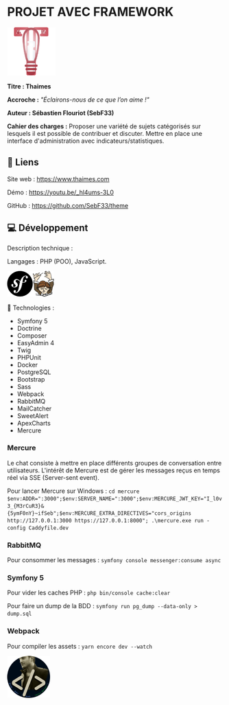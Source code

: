 # PROJET AVEC FRAMEWORK
![logo_sebflix](/github/logo_thaimes.png)

**Titre : Thaimes**

**Accroche :**
*"Éclairons-nous de ce que l’on aime !"*

**Auteur : Sébastien Flouriot (SebF33)**

**Cahier des charges :**
Proposer une variété de sujets catégorisés sur lesquels il est possible de contribuer et discuter.
Mettre en place une interface d'administration avec indicateurs/statistiques.


## :link: Liens
Site web : https://www.thaimes.com

Démo : https://youtu.be/_hl4ums-3L0

GitHub : https://github.com/SebF33/theme


## :computer: Développement
Description technique :

Langages : PHP (POO), JavaScript.

![Symfony](/github/Symfony.png)![Composer](/github/Composer.png)

:toolbox: Technologies :
- Symfony 5
- Doctrine
- Composer
- EasyAdmin 4
- Twig
- PHPUnit
- Docker
- PostgreSQL
- Bootstrap
- Sass
- Webpack
- RabbitMQ
- MailCatcher
- SweetAlert
- ApexCharts
- Mercure


### Mercure
Le chat consiste à mettre en place différents groupes de conversation entre utilisateurs.
L'intérêt de Mercure est de gérer les messages reçus en temps réel via SSE (Server-sent event).

Pour lancer Mercure sur Windows :
`cd mercure`
`$env:ADDR=":3000";$env:SERVER_NAME=":3000";$env:MERCURE_JWT_KEY="I_l0v3_{M3rCuR3}&{5ymF0nY}~ifSeb";$env:MERCURE_EXTRA_DIRECTIVES="cors_origins http://127.0.0.1:3000 https://127.0.0.1:8000"; .\mercure.exe run -config Caddyfile.dev`


### RabbitMQ
Pour consommer les messages :
`symfony console messenger:consume async`


### Symfony 5
Pour vider les caches PHP :
`php bin/console cache:clear`

Pour faire un dump de la BDD :
`symfony run pg_dump --data-only > dump.sql`


### Webpack
Pour compiler les assets :
`yarn encore dev --watch`


![avatar](/github/avatar.png)